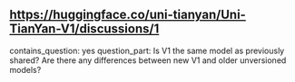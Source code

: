 ## https://huggingface.co/uni-tianyan/Uni-TianYan-V1/discussions/1

contains_question: yes
question_part: Is V1 the same model as previously shared?
Are there any differences between new V1 and older unversioned models?